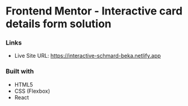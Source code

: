# Frontend Mentor - Interactive card details form solution

### Links

- Live Site URL: https://interactive-schmard-beka.netlify.app

### Built with

- HTML5
- CSS (Flexbox)
- React
